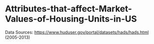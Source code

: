 # Attributes-that-affect-Market-Values-of-Housing-Units-in-US


Data Sources: https://www.huduser.gov/portal/datasets/hads/hads.html (2005-2013)

